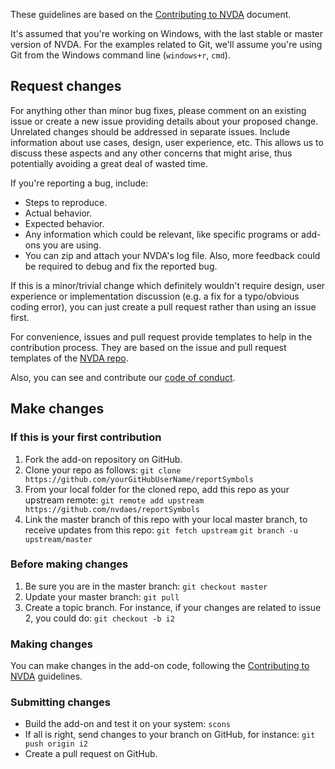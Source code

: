These guidelines are based on the [Contributing to NVDA](https://github.com/nvaccess/nvda/wiki/Contributing) document.

It's assumed that you're working on Windows, with the last stable or master version of NVDA. For the examples related to Git, we'll assume you're using Git from the Windows command line (`windows+r`, `cmd`).

## Request changes ##

For anything other than minor bug fixes, please comment on an existing issue or create a new issue providing details about your proposed change. Unrelated changes should be addressed in separate issues. Include information about use cases, design, user experience, etc. This allows us to discuss these aspects and any other concerns that might arise, thus potentially avoiding a great deal of wasted time. 

If you're reporting a bug, include:

- Steps to reproduce.
- Actual behavior.
- Expected behavior.
- Any information which could be relevant, like specific programs or add-ons you are using.
- You can zip and attach your NVDA's log file. Also, more feedback could be required to debug and fix the reported bug.

If this is a minor/trivial change which definitely wouldn't require design, user experience or implementation discussion (e.g. a fix for a typo/obvious coding error), you can just create a pull request rather than using an issue first. 

For convenience, issues and pull request provide templates to help in the contribution process. They are based on the issue and pull request templates of the [NVDA repo](https://github.com/nvaccess/nvda).

Also, you can see and contribute our [code of conduct](https://github.com/nvdaes/reportSymbols/blob/master/CODE_OF_CONDUCT.md).

## Make changes ##

### If this is your first contribution ###

1. Fork the add-on repository on GitHub.
2. Clone your repo as follows:
`git clone https://github.com/yourGitHubUserName/reportSymbols`
3. From your local folder for the cloned repo, add this repo as your upstream remote:
`git remote add upstream https://github.com/nvdaes/reportSymbols`
4. Link the master branch of this repo with your local master branch, to receive updates from this repo:
`git fetch upstream`
`git branch -u upstream/master`

### Before making changes ###

1. Be sure you are in the master branch:
`git checkout master`
2. Update your master branch:
`git pull`
3. Create a topic branch. For instance, if your changes are related to issue 2, you could do:
`git checkout -b i2`

### Making changes ###

You can make changes in the add-on code, following the [Contributing to NVDA](https://github.com/nvaccess/nvda/wiki/Contributing) guidelines.

### Submitting changes ###

- Build the add-on and test it on your system: `scons`
- If all is right, send changes to your branch on GitHub, for instance: `git push origin i2`
- Create a pull request on GitHub.
